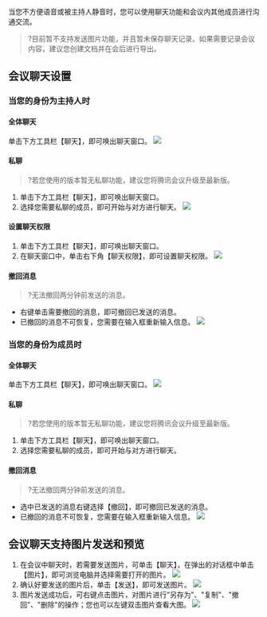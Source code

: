 当您不方便语音或被主持人静音时，您可以使用聊天功能和会议内其他成员进行沟通交流。

>?目前暂不支持发送图片功能，并且暂未保存聊天记录。如果需要记录会议内容，建议您创建文档并在会后进行导出。


## 会议聊天设置

### 当您的身份为主持人时

#### 全体聊天
单击下方工具栏【聊天】，即可唤出聊天窗口。
![](https://main.qcloudimg.com/raw/ea8b1946afed4d9ba739ff05d6dc1bc8.jpg)

#### 私聊
>?若您使用的版本暂无私聊功能，建议您将腾讯会议升级至最新版。

1. 单击下方工具栏【聊天】，即可唤出聊天窗口。
2. 选择您需要私聊的成员，即可开始与对方进行聊天。
![](https://main.qcloudimg.com/raw/1e6f47f1da7a1c136b3ba1c38f8576b9.jpg)


#### 设置聊天权限
1. 单击下方工具栏【聊天】，即可唤出聊天窗口。
2. 在聊天窗口中，单击右下角【聊天权限】，即可设置聊天权限。
![](https://main.qcloudimg.com/raw/13589ce8c26d654bfe134adeec246401.jpg)




#### 撤回消息
>?无法撤回两分钟前发送的消息。

- 右键单击需要撤回的消息，即可撤回已发送的消息。
- 已撤回的消息不可恢复，您需要在输入框重新输入信息。
![](https://main.qcloudimg.com/raw/56c608c7613f887290a2db9076c3c4fa.jpg)



### 当您的身份为成员时
#### 全体聊天
单击下方工具栏【聊天】，即可唤出聊天窗口。
![](https://main.qcloudimg.com/raw/68a47f8f9b7d4f34637799b463245d38.png)


#### 私聊
>?若您使用的版本暂无私聊功能，建议您将腾讯会议升级至最新版。

1. 单击下方工具栏【聊天】，即可唤出聊天窗口。
2. 选择您需要私聊的成员，即可开始与对方进行聊天。



#### 撤回消息
>?无法撤回两分钟前发送的消息。

- 选中已发送的消息右键选择【撤回】，即可撤回已发送的消息。
- 已撤回的消息不可恢复，您需要在输入框重新输入信息。
![](https://main.qcloudimg.com/raw/56c608c7613f887290a2db9076c3c4fa.jpg)



## 会议聊天支持图片发送和预览
1. 在会议中聊天时，若需要发送图片，可单击【聊天】，在弹出的对话框中单击【图片】，即可浏览电脑并选择需要打开的图片。
![](https://main.qcloudimg.com/raw/adb25880cd7b9bc844b98315ee313cd1.jpg)
2. 确认好要发送的图片后，单击【发送】，即可发送图片。
![](https://main.qcloudimg.com/raw/2bb3def0dde41f35ab767b32c041e7e9.jpg)
3. 图片发送成功后，可右键点击图片，对图片进行"另存为"、"复制"、"撤回"、"删除"的操作；您也可以左键双击图片查看大图。
![](https://main.qcloudimg.com/raw/71f7725b539fc68f4722554d9a0f90be.jpg)
